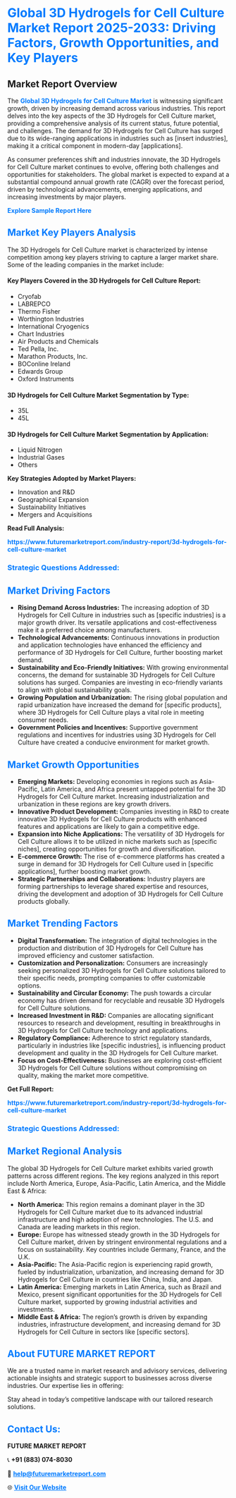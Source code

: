 <h1 style="color: #007BFF;">Global 3D Hydrogels for Cell Culture Market Report 2025-2033: Driving Factors, Growth Opportunities, and Key Players</h1>

<section id="overview">
<h2>Market Report Overview</h2>
<p>The <a href="https://www.futuremarketreport.com/industry-report/3d-hydrogels-for-cell-culture-market" style="color: #007BFF; text-decoration: none;"><strong>Global 3D Hydrogels for Cell Culture Market</strong></a> is witnessing significant growth, driven by increasing demand across various industries. This report delves into the key aspects of the 3D Hydrogels for Cell Culture market, providing a comprehensive analysis of its current status, future potential, and challenges. The demand for 3D Hydrogels for Cell Culture has surged due to its wide-ranging applications in industries such as [insert industries], making it a critical component in modern-day [applications].</p>
<p>As consumer preferences shift and industries innovate, the 3D Hydrogels for Cell Culture market continues to evolve, offering both challenges and opportunities for stakeholders. The global market is expected to expand at a substantial compound annual growth rate (CAGR) over the forecast period, driven by technological advancements, emerging applications, and increasing investments by major players.</p>
</section>

<section id="overview">
<p><a href="https://www.futuremarketreport.com/request-sample/reportId=33816" style="color: #007BFF; text-decoration: none;"><strong>Explore Sample Report Here</strong></a></p>
</section>

<section id="key-players">
<h2 style="color: #007BFF;">Market Key Players Analysis</h2>
<p>The 3D Hydrogels for Cell Culture market is characterized by intense competition among key players striving to capture a larger market share. Some of the leading companies in the market include:</p>
<h4>Key Players Covered in the 3D Hydrogels for Cell Culture Report:</h4>
<ul><li>Cryofab</li><li>LABREPCO</li><li>Thermo Fisher</li><li>Worthington Industries</li><li>International Cryogenics</li><li>Chart Industries</li><li>Air Products and Chemicals</li><li>Ted Pella, Inc.</li><li>Marathon Products, Inc.</li><li>BOConline Ireland</li><li>Edwards Group</li><li>Oxford Instruments</li></ul>
<h4>3D Hydrogels for Cell Culture Market Segmentation by Type:</h4>
<ul><li>35L</li><li>45L</li></ul>

<h4>3D Hydrogels for Cell Culture Market Segmentation by Application:</h4>
<ul><li>Liquid Nitrogen</li><li>Industrial Gases</li><li>Others</li></ul>
<p><strong>Key Strategies Adopted by Market Players:</strong></p>
<ul>
<li>Innovation and R&D</li>
<li>Geographical Expansion</li>
<li>Sustainability Initiatives</li>
<li>Mergers and Acquisitions</li>
</ul>
</section>

<section>
<p><strong>Read Full Analysis: </strong></p><a href="https://www.futuremarketreport.com/industry-report/3d-hydrogels-for-cell-culture-market" style="color: #007BFF; text-decoration: none;"><strong>https://www.futuremarketreport.com/industry-report/3d-hydrogels-for-cell-culture-market</strong></a>
<h3 style="color: #007BFF;">Strategic Questions Addressed:</h3>
</section>

<section id="driving-factors">
<h2 style="color: #007BFF;">Market Driving Factors</h2>
<ul>
<li><strong>Rising Demand Across Industries:</strong> The increasing adoption of 3D Hydrogels for Cell Culture in industries such as [specific industries] is a major growth driver. Its versatile applications and cost-effectiveness make it a preferred choice among manufacturers.</li>
<li><strong>Technological Advancements:</strong> Continuous innovations in production and application technologies have enhanced the efficiency and performance of 3D Hydrogels for Cell Culture, further boosting market demand.</li>
<li><strong>Sustainability and Eco-Friendly Initiatives:</strong> With growing environmental concerns, the demand for sustainable 3D Hydrogels for Cell Culture solutions has surged. Companies are investing in eco-friendly variants to align with global sustainability goals.</li>
<li><strong>Growing Population and Urbanization:</strong> The rising global population and rapid urbanization have increased the demand for [specific products], where 3D Hydrogels for Cell Culture plays a vital role in meeting consumer needs.</li>
<li><strong>Government Policies and Incentives:</strong> Supportive government regulations and incentives for industries using 3D Hydrogels for Cell Culture have created a conducive environment for market growth.</li>
</ul>
</section>

<section id="growth-opportunities">
<h2 style="color: #007BFF;">Market Growth Opportunities</h2>
<ul>
<li><strong>Emerging Markets:</strong> Developing economies in regions such as Asia-Pacific, Latin America, and Africa present untapped potential for the 3D Hydrogels for Cell Culture market. Increasing industrialization and urbanization in these regions are key growth drivers.</li>
<li><strong>Innovative Product Development:</strong> Companies investing in R&D to create innovative 3D Hydrogels for Cell Culture products with enhanced features and applications are likely to gain a competitive edge.</li>
<li><strong>Expansion into Niche Applications:</strong> The versatility of 3D Hydrogels for Cell Culture allows it to be utilized in niche markets such as [specific niches], creating opportunities for growth and diversification.</li>
<li><strong>E-commerce Growth:</strong> The rise of e-commerce platforms has created a surge in demand for 3D Hydrogels for Cell Culture used in [specific applications], further boosting market growth.</li>
<li><strong>Strategic Partnerships and Collaborations:</strong> Industry players are forming partnerships to leverage shared expertise and resources, driving the development and adoption of 3D Hydrogels for Cell Culture products globally.</li>
</ul>
</section>

<section id="trending-factors">
<h2 style="color: #007BFF;">Market Trending Factors</h2>
<ul>
<li><strong>Digital Transformation:</strong> The integration of digital technologies in the production and distribution of 3D Hydrogels for Cell Culture has improved efficiency and customer satisfaction.</li>
<li><strong>Customization and Personalization:</strong> Consumers are increasingly seeking personalized 3D Hydrogels for Cell Culture solutions tailored to their specific needs, prompting companies to offer customizable options.</li>
<li><strong>Sustainability and Circular Economy:</strong> The push towards a circular economy has driven demand for recyclable and reusable 3D Hydrogels for Cell Culture solutions.</li>
<li><strong>Increased Investment in R&D:</strong> Companies are allocating significant resources to research and development, resulting in breakthroughs in 3D Hydrogels for Cell Culture technology and applications.</li>
<li><strong>Regulatory Compliance:</strong> Adherence to strict regulatory standards, particularly in industries like [specific industries], is influencing product development and quality in the 3D Hydrogels for Cell Culture market.</li>
<li><strong>Focus on Cost-Effectiveness:</strong> Businesses are exploring cost-efficient 3D Hydrogels for Cell Culture solutions without compromising on quality, making the market more competitive.</li>
</ul>
</section>

<section>
<p><strong>Get Full Report: </strong></p><a href="https://www.futuremarketreport.com/industry-report/3d-hydrogels-for-cell-culture-market" style="color: #007BFF; text-decoration: none;"><strong>https://www.futuremarketreport.com/industry-report/3d-hydrogels-for-cell-culture-market</strong></a>
<h3 style="color: #007BFF;">Strategic Questions Addressed:</h3>
</section>


<section id="regional-analysis">
<h2 style="color: #007BFF;">Market Regional Analysis</h2>
<p>The global 3D Hydrogels for Cell Culture market exhibits varied growth patterns across different regions. The key regions analyzed in this report include North America, Europe, Asia-Pacific, Latin America, and the Middle East & Africa:</p>
<ul>
<li><strong>North America:</strong> This region remains a dominant player in the 3D Hydrogels for Cell Culture market due to its advanced industrial infrastructure and high adoption of new technologies. The U.S. and Canada are leading markets in this region.</li>
<li><strong>Europe:</strong> Europe has witnessed steady growth in the 3D Hydrogels for Cell Culture market, driven by stringent environmental regulations and a focus on sustainability. Key countries include Germany, France, and the U.K.</li>
<li><strong>Asia-Pacific:</strong> The Asia-Pacific region is experiencing rapid growth, fueled by industrialization, urbanization, and increasing demand for 3D Hydrogels for Cell Culture in countries like China, India, and Japan.</li>
<li><strong>Latin America:</strong> Emerging markets in Latin America, such as Brazil and Mexico, present significant opportunities for the 3D Hydrogels for Cell Culture market, supported by growing industrial activities and investments.</li>
<li><strong>Middle East & Africa:</strong> The region’s growth is driven by expanding industries, infrastructure development, and increasing demand for 3D Hydrogels for Cell Culture in sectors like [specific sectors].</li>
</ul>
</section>

<footer>
<h2 style="color: #007BFF;">About FUTURE MARKET REPORT</h2>
<p>We are a trusted name in market research and advisory services, delivering actionable insights and strategic support to businesses across diverse industries. Our expertise lies in offering:</p>

<p>Stay ahead in today’s competitive landscape with our tailored research solutions.</p>

<h2 style="color: #007BFF;">Contact Us:</h2>
<p><strong>FUTURE MARKET REPORT</strong></p>
<p>📞 <strong>+91 (883) 074-8030</strong></p>
<p>📧 <strong><a href="mailto:help@futuremarketreport.com" style="color: #007BFF;">help@futuremarketreport.com</a></strong></p>
<p>🌐 <strong><a href="https://www.futuremarketreport.com/" style="color: #007BFF;">Visit Our Website</a></strong></p>
</footer>